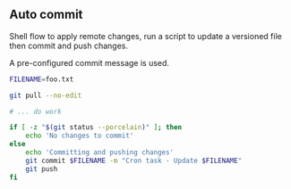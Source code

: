 ## Auto commit

Shell flow to apply remote changes, run a script to update a versioned file then commit and push changes. 

A pre-configured commit message is used.

```sh
FILENAME=foo.txt

git pull --no-edit

# ... do work

if [ -z "$(git status --porcelain)" ]; then
    echo 'No changes to commit'
else
    echo 'Committing and pushing changes'
    git commit $FILENAME -m "Cron task - Update $FILENAME"
    git push
fi
```
<!--stackedit_data:
eyJoaXN0b3J5IjpbLTE3MjA2NTYyNTVdfQ==
-->